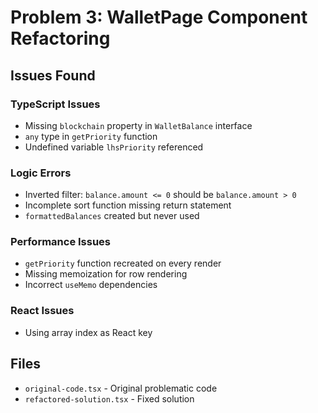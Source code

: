 # Problem 3: WalletPage Component Refactoring

## Issues Found

### TypeScript Issues
- Missing `blockchain` property in `WalletBalance` interface
- `any` type in `getPriority` function
- Undefined variable `lhsPriority` referenced

### Logic Errors
- Inverted filter: `balance.amount <= 0` should be `balance.amount > 0`
- Incomplete sort function missing return statement
- `formattedBalances` created but never used

### Performance Issues
- `getPriority` function recreated on every render
- Missing memoization for row rendering
- Incorrect `useMemo` dependencies

### React Issues
- Using array index as React key

## Files
- `original-code.tsx` - Original problematic code
- `refactored-solution.tsx` - Fixed solution
